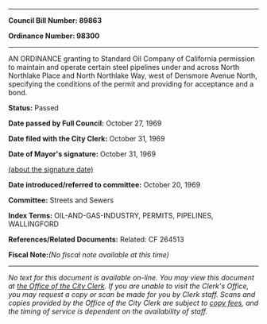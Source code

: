 

********

**Council Bill Number: 89863**
   
**Ordinance Number: 98300**
********

 AN ORDINANCE granting to Standard Oil Company of California permission to maintain and operate certain steel pipelines under and across North Northlake Place and North Northlake Way, west of Densmore Avenue North, specifying the conditions of the permit and providing for acceptance and a bond.

**Status:** Passed
   
**Date passed by Full Council:** October 27, 1969
   
**Date filed with the City Clerk:** October 31, 1969
   
**Date of Mayor's signature:** October 31, 1969
   
[(about the signature date)](/~public/approvaldate.htm)
   
   
   
**Date introduced/referred to committee:** October 20, 1969
   
**Committee:** Streets and Sewers
   
   
**Index Terms:** OIL-AND-GAS-INDUSTRY, PERMITS, PIPELINES, WALLINGFORD

**References/Related Documents:** Related: CF 264513

**Fiscal Note:**_(No fiscal note available at this time)_
********

_No text for this document is available on-line. You may view this document at [the Office of the City Clerk](http://www.seattle.gov/leg/clerk/contactUs.htm). If you are unable to visit the Clerk's Office, you may request a copy or scan be made for you by Clerk staff. Scans and copies provided by the Office of the City Clerk are subject to [copy fees](http://clerk.seattle.gov/~public/clerkfees.htm), and the timing of service is dependent on the availability of staff._

